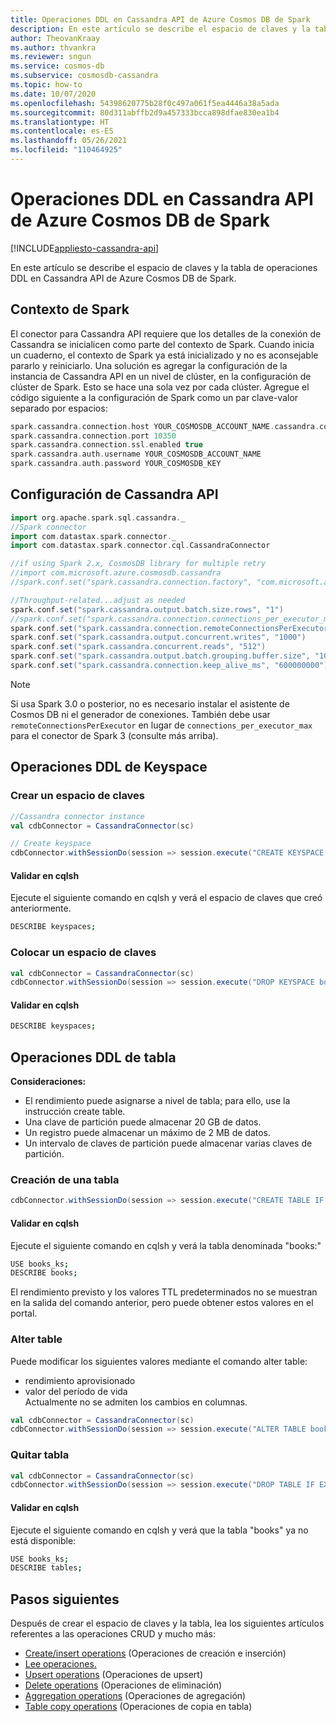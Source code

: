 ```yaml
---
title: Operaciones DDL en Cassandra API de Azure Cosmos DB de Spark
description: En este artículo se describe el espacio de claves y la tabla de operaciones DDL en Cassandra API de Azure Cosmos DB de Spark.
author: TheovanKraay
ms.author: thvankra
ms.reviewer: sngun
ms.service: cosmos-db
ms.subservice: cosmosdb-cassandra
ms.topic: how-to
ms.date: 10/07/2020
ms.openlocfilehash: 54398620775b28f0c497a061f5ea4446a38a5ada
ms.sourcegitcommit: 80d311abffb2d9a457333bcca898dfae830ea1b4
ms.translationtype: HT
ms.contentlocale: es-ES
ms.lasthandoff: 05/26/2021
ms.locfileid: "110464925"
---
```

# <a name="ddl-operations-in-azure-cosmos-db-cassandra-api-from-spark"></a>Operaciones DDL en Cassandra API de Azure Cosmos DB de Spark
[!INCLUDE[appliesto-cassandra-api](includes/appliesto-cassandra-api.md)]

En este artículo se describe el espacio de claves y la tabla de operaciones DDL en Cassandra API de Azure Cosmos DB de Spark.

## <a name="spark-context"></a>Contexto de Spark

 El conector para Cassandra API requiere que los detalles de la conexión de Cassandra se inicialicen como parte del contexto de Spark. Cuando inicia un cuaderno, el contexto de Spark ya está inicializado y no es aconsejable pararlo y reiniciarlo. Una solución es agregar la configuración de la instancia de Cassandra API en un nivel de clúster, en la configuración de clúster de Spark. Esto se hace una sola vez por cada clúster. Agregue el código siguiente a la configuración de Spark como un par clave-valor separado por espacios:
 
  ```scala
  spark.cassandra.connection.host YOUR_COSMOSDB_ACCOUNT_NAME.cassandra.cosmosdb.azure.com
  spark.cassandra.connection.port 10350
  spark.cassandra.connection.ssl.enabled true
  spark.cassandra.auth.username YOUR_COSMOSDB_ACCOUNT_NAME
  spark.cassandra.auth.password YOUR_COSMOSDB_KEY
  ```

## <a name="cassandra-api-related-configuration"></a>Configuración de Cassandra API 

```scala
import org.apache.spark.sql.cassandra._
//Spark connector
import com.datastax.spark.connector._
import com.datastax.spark.connector.cql.CassandraConnector

//if using Spark 2.x, CosmosDB library for multiple retry
//import com.microsoft.azure.cosmosdb.cassandra
//spark.conf.set("spark.cassandra.connection.factory", "com.microsoft.azure.cosmosdb.cassandra.CosmosDbConnectionFactory")

//Throughput-related...adjust as needed
spark.conf.set("spark.cassandra.output.batch.size.rows", "1")
//spark.conf.set("spark.cassandra.connection.connections_per_executor_max", "10") // Spark 2.x
spark.conf.set("spark.cassandra.connection.remoteConnectionsPerExecutor", "10") // Spark 3.x
spark.conf.set("spark.cassandra.output.concurrent.writes", "1000")
spark.conf.set("spark.cassandra.concurrent.reads", "512")
spark.conf.set("spark.cassandra.output.batch.grouping.buffer.size", "1000")
spark.conf.set("spark.cassandra.connection.keep_alive_ms", "600000000")
```

> [!NOTE]
> Si usa Spark 3.0 o posterior, no es necesario instalar el asistente de Cosmos DB ni el generador de conexiones. También debe usar `remoteConnectionsPerExecutor` en lugar de `connections_per_executor_max` para el conector de Spark 3 (consulte más arriba).

## <a name="keyspace-ddl-operations"></a>Operaciones DDL de Keyspace

### <a name="create-a-keyspace"></a>Crear un espacio de claves

```scala
//Cassandra connector instance
val cdbConnector = CassandraConnector(sc)

// Create keyspace
cdbConnector.withSessionDo(session => session.execute("CREATE KEYSPACE IF NOT EXISTS books_ks WITH REPLICATION = {'class': 'SimpleStrategy', 'replication_factor': 1 } "))
```

#### <a name="validate-in-cqlsh"></a>Validar en cqlsh

Ejecute el siguiente comando en cqlsh y verá el espacio de claves que creó anteriormente.

```bash
DESCRIBE keyspaces;
```

### <a name="drop-a-keyspace"></a>Colocar un espacio de claves

```scala
val cdbConnector = CassandraConnector(sc)
cdbConnector.withSessionDo(session => session.execute("DROP KEYSPACE books_ks"))
```

#### <a name="validate-in-cqlsh"></a>Validar en cqlsh

```bash
DESCRIBE keyspaces;
```
## <a name="table-ddl-operations"></a>Operaciones DDL de tabla

**Consideraciones:**  

- El rendimiento puede asignarse a nivel de tabla; para ello, use la instrucción create table.  
- Una clave de partición puede almacenar 20 GB de datos.  
- Un registro puede almacenar un máximo de 2 MB de datos.  
- Un intervalo de claves de partición puede almacenar varias claves de partición.

### <a name="create-a-table"></a>Creación de una tabla

```scala
cdbConnector.withSessionDo(session => session.execute("CREATE TABLE IF NOT EXISTS books_ks.books(book_id TEXT,book_author TEXT, book_name TEXT,book_pub_year INT,book_price FLOAT, PRIMARY KEY(book_id,book_pub_year)) WITH cosmosdb_provisioned_throughput=4000 , WITH default_time_to_live=630720000;"))
```

#### <a name="validate-in-cqlsh"></a>Validar en cqlsh

Ejecute el siguiente comando en cqlsh y verá la tabla denominada "books:" 

```bash
USE books_ks;
DESCRIBE books;
```

El rendimiento previsto y los valores TTL predeterminados no se muestran en la salida del comando anterior, pero puede obtener estos valores en el portal.

### <a name="alter-table"></a>Alter table

Puede modificar los siguientes valores mediante el comando alter table:

* rendimiento aprovisionado 
* valor del período de vida
<br>Actualmente no se admiten los cambios en columnas.

```scala
val cdbConnector = CassandraConnector(sc)
cdbConnector.withSessionDo(session => session.execute("ALTER TABLE books_ks.books WITH cosmosdb_provisioned_throughput=8000, WITH default_time_to_live=0;"))
```

### <a name="drop-table"></a>Quitar tabla

```scala
val cdbConnector = CassandraConnector(sc)
cdbConnector.withSessionDo(session => session.execute("DROP TABLE IF EXISTS books_ks.books;"))
```

#### <a name="validate-in-cqlsh"></a>Validar en cqlsh

Ejecute el siguiente comando en cqlsh y verá que la tabla "books" ya no está disponible:

```bash
USE books_ks;
DESCRIBE tables;
```

## <a name="next-steps"></a>Pasos siguientes

Después de crear el espacio de claves y la tabla, lea los siguientes artículos referentes a las operaciones CRUD y mucho más:
 
* [Create/insert operations](cassandra-spark-create-ops.md) (Operaciones de creación e inserción)  
* [Lee operaciones.](cassandra-spark-read-ops.md)  
* [Upsert operations](cassandra-spark-upsert-ops.md) (Operaciones de upsert)  
* [Delete operations](cassandra-spark-delete-ops.md) (Operaciones de eliminación)  
* [Aggregation operations](cassandra-spark-aggregation-ops.md) (Operaciones de agregación)  
* [Table copy operations](cassandra-spark-table-copy-ops.md) (Operaciones de copia en tabla)  
